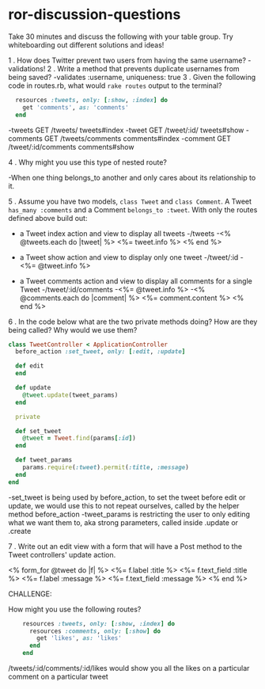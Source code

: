 # ror-discussion-questions

Take 30 minutes and discuss the following with your table group. Try whiteboarding out different solutions and ideas!

1 . How does Twitter prevent two users from having the same username?
  -validations!
2 . Write a method that prevents duplicate usernames from being saved?
  -validates :username, uniqueness: true
3 . Given the following code in routes.rb, what would `rake routes` output to the terminal?

```ruby
  resources :tweets, only: [:show, :index] do
    get 'comments', as: 'comments'
  end
```

-tweets GET /tweets/ tweets#index
-tweet GET /tweet/:id/ tweets#show
-comments GET /tweets/comments comments#index
-comment GET /tweet/:id/comments comments#show

4 . Why might you use this type of nested route?

-When one thing belongs_to another and only cares about its relationship to it.

5 . Assume you have two models, `class Tweet` and `class Comment`. A Tweet `has_many :comments` and a Comment `belongs_to :tweet`. With only the routes defined above build out:
  * a Tweet index action and view to display all tweets
  -/tweets
  -<% @tweets.each do |tweet| %>
    <%= tweet.info %>
    <% end %>

  * a Tweet show action and view to display only one tweet
  -/tweet/:id
  -<%= @tweet.info %>

  * a Tweet comments action and view to display all comments for a single Tweet
  -/tweet/:id/comments
  -<%= @tweet.info %>
    -<% @comments.each do |comment| %>
      <%= comment.content %>
      <% end %>

6 . In the code below what are the two private methods doing? How are they being called? Why would we use them?

```ruby
class TweetController < ApplicationController
  before_action :set_tweet, only: [:edit, :update]

  def edit
  end

  def update
    @tweet.update(tweet_params)
  end

  private

  def set_tweet
    @tweet = Tweet.find(params[:id])
  end

  def tweet_params
    params.require(:tweet).permit(:title, :message)
  end
end
```
-set_tweet is being used by before_action, to set the tweet before edit or update, we would use this to not repeat ourselves, called by the helper method before_action
-tweet_params is restricting the user to only editing what we want them to, aka strong parameters, called inside .update or .create

7 . Write out an edit view with a form that will have a Post method to the Tweet controllers' update action.

<% form_for @tweet do |f| %>
  <%= f.label :title %>
  <%= f.text_field :title %>
  <%= f.label :message %>
  <%= f.text_field :message %>
<% end %>

CHALLENGE:

How might you use the following routes?

```ruby
    resources :tweets, only: [:show, :index] do
      resources :comments, only: [:show] do
        get 'likes', as: 'likes'
      end
    end
```


/tweets/:id/comments/:id/likes would show you all the likes on a particular comment on a particular tweet
